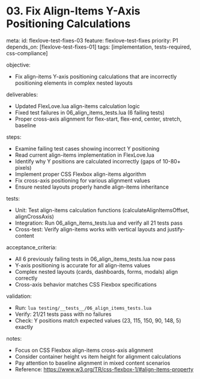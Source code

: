 # 03. Fix Align-Items Y-Axis Positioning Calculations

meta:
  id: flexlove-test-fixes-03
  feature: flexlove-test-fixes
  priority: P1
  depends_on: [flexlove-test-fixes-01]
  tags: [implementation, tests-required, css-compliance]

objective:
- Fix align-items Y-axis positioning calculations that are incorrectly positioning elements in complex nested layouts

deliverables:
- Updated FlexLove.lua align-items calculation logic
- Fixed test failures in 06_align_items_tests.lua (6 failing tests)
- Proper cross-axis alignment for flex-start, flex-end, center, stretch, baseline

steps:
- Examine failing test cases showing incorrect Y positioning
- Read current align-items implementation in FlexLove.lua
- Identify why Y positions are calculated incorrectly (gaps of 10-80+ pixels)
- Implement proper CSS Flexbox align-items algorithm
- Fix cross-axis positioning for various alignment values
- Ensure nested layouts properly handle align-items inheritance

tests:
- Unit: Test align-items calculation functions (calculateAlignItemsOffset, alignCrossAxis)
- Integration: Run 06_align_items_tests.lua and verify all 21 tests pass
- Cross-test: Verify align-items works with vertical layouts and justify-content

acceptance_criteria:
- All 6 previously failing tests in 06_align_items_tests.lua now pass
- Y-axis positioning is accurate for all align-items values
- Complex nested layouts (cards, dashboards, forms, modals) align correctly
- Cross-axis behavior matches CSS Flexbox specifications

validation:
- Run: `lua testing/__tests__/06_align_items_tests.lua`
- Verify: 21/21 tests pass with no failures
- Check: Y positions match expected values (23, 115, 150, 90, 148, 5) exactly

notes:
- Focus on CSS Flexbox align-items cross-axis alignment
- Consider container height vs item height for alignment calculations
- Pay attention to baseline alignment in mixed content scenarios
- Reference: https://www.w3.org/TR/css-flexbox-1/#align-items-property